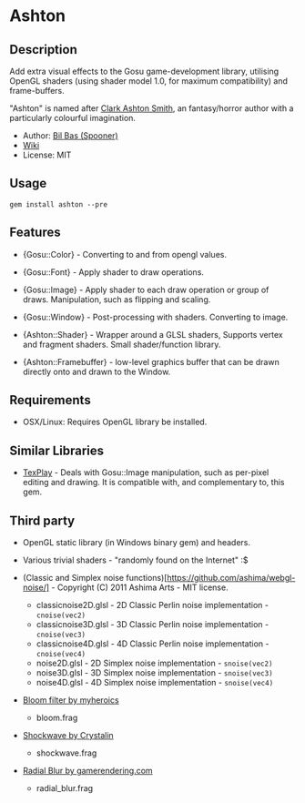 Ashton
======

Description
-----------

Add extra visual effects to the Gosu game-development library, utilising OpenGL shaders (using shader model 1.0, for maximum compatibility) and frame-buffers.

"Ashton" is named after [Clark Ashton Smith](http://en.wikipedia.org/wiki/Clark_Ashton_Smith), an fantasy/horror author
with a particularly colourful imagination.

- Author: [Bil Bas (Spooner)](http://spooner.github.com/)
- [Wiki](https://github.com/Spooner/ashton/wiki)
- License: MIT

Usage
-----

    gem install ashton --pre

Features
--------

- {Gosu::Color} - Converting to and from opengl values.

- {Gosu::Font} - Apply shader to draw operations.

- {Gosu::Image} - Apply shader to each draw operation or group of draws. Manipulation, such as flipping and scaling.

- {Gosu::Window} - Post-processing with shaders. Converting to image.

- {Ashton::Shader} -  Wrapper around a GLSL shaders, Supports vertex and fragment shaders. Small shader/function library.

- {Ashton::Framebuffer} - low-level graphics buffer that can be drawn directly onto and drawn to the Window.

Requirements
------------

* OSX/Linux: Requires OpenGL library be installed.

Similar Libraries
-----------------

- [TexPlay](https://github.com/banister/texplay) - Deals with Gosu::Image manipulation, such as per-pixel editing and drawing. It is compatible with, and complementary to, this gem.

Third party
-----------

- OpenGL static library (in Windows binary gem) and headers.

- Various trivial shaders - "randomly found on the Internet" :$

- (Classic and Simplex noise functions)[https://github.com/ashima/webgl-noise/] - Copyright (C) 2011 Ashima Arts - MIT license.
  * classicnoise2D.glsl - 2D Classic Perlin noise implementation - `cnoise(vec2)`
  * classicnoise3D.glsl - 3D Classic Perlin noise implementation - `cnoise(vec3)`
  * classicnoise4D.glsl - 4D Classic Perlin noise implementation - `cnoise(vec4)`
  * noise2D.glsl - 2D Simplex noise implementation - `snoise(vec2)`
  * noise3D.glsl - 3D Simplex noise implementation - `snoise(vec3)`
  * noise4D.glsl - 4D Simplex noise implementation - `snoise(vec4)`

- [Bloom filter by myheroics](http://myheroics.wordpress.com/2008/09/04/glsl-bloom-shader/)
  * bloom.frag

- [Shockwave by Crystalin](http://empire-defense.crystalin.fr/blog/2d_shock_wave_texture_with_shader)
  * shockwave.frag

- [Radial Blur by gamerendering.com](http://www.gamerendering.com/2008/12/20/radial-blur-filter/)
  * radial_blur.frag


